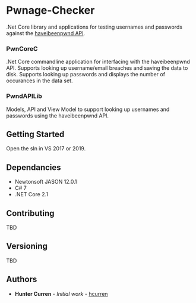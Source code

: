 # Pwnage-Checker
.Net Core library and applications for testing usernames and passwords against the [haveibeenpwnd API](https://haveibeenpwned.com/API/v2).

### PwnCoreC
.Net Core commandline application for interfacing with the haveibeenpwnd API.
Supports looking up username/email breaches and saving the data to disk.
Supports looking up passwords and displays the number of occurances in the data set.

### PwndAPILib
Models, API and View Model to support looking up usernames and passwords using the haveibeenpwnd API.

## Getting Started

Open the sln in VS 2017 or 2019.

## Dependancies

* Newtonsoft JASON 12.0.1
* C# 7
* .NET Core 2.1

## Contributing

TBD

## Versioning

TBD

## Authors

* **Hunter Curren** - *Initial work* - [hcurren](https://github.com/bindingofdata)

